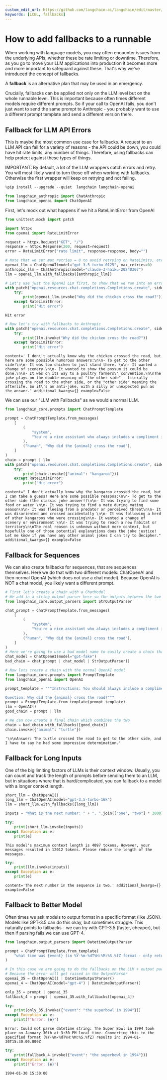 ```yaml
---
custom_edit_url: https://github.com/langchain-ai/langchain/edit/master/docs/docs/how_to/fallbacks.ipynb
keywords: [LCEL, fallbacks]
---
```

# How to add fallbacks to a runnable

When working with language models, you may often encounter issues from the underlying APIs, whether these be rate limiting or downtime. Therefore, as you go to move your LLM applications into production it becomes more and more important to safeguard against these. That's why we've introduced the concept of fallbacks. 

A **fallback** is an alternative plan that may be used in an emergency.

Crucially, fallbacks can be applied not only on the LLM level but on the whole runnable level. This is important because often times different models require different prompts. So if your call to OpenAI fails, you don't just want to send the same prompt to Anthropic - you probably want to use a different prompt template and send a different version there.

## Fallback for LLM API Errors

This is maybe the most common use case for fallbacks. A request to an LLM API can fail for a variety of reasons - the API could be down, you could have hit rate limits, any number of things. Therefore, using fallbacks can help protect against these types of things.

IMPORTANT: By default, a lot of the LLM wrappers catch errors and retry. You will most likely want to turn those off when working with fallbacks. Otherwise the first wrapper will keep on retrying and not failing.


```python
%pip install --upgrade --quiet  langchain langchain-openai
```


```python
from langchain_anthropic import ChatAnthropic
from langchain_openai import ChatOpenAI
```

First, let's mock out what happens if we hit a RateLimitError from OpenAI


```python
from unittest.mock import patch

import httpx
from openai import RateLimitError

request = httpx.Request("GET", "/")
response = httpx.Response(200, request=request)
error = RateLimitError("rate limit", response=response, body="")
```


```python
# Note that we set max_retries = 0 to avoid retrying on RateLimits, etc
openai_llm = ChatOpenAI(model="gpt-3.5-turbo-0125", max_retries=0)
anthropic_llm = ChatAnthropic(model="claude-3-haiku-20240307")
llm = openai_llm.with_fallbacks([anthropic_llm])
```


```python
# Let's use just the OpenAI LLm first, to show that we run into an error
with patch("openai.resources.chat.completions.Completions.create", side_effect=error):
    try:
        print(openai_llm.invoke("Why did the chicken cross the road?"))
    except RateLimitError:
        print("Hit error")
```
```output
Hit error
```

```python
# Now let's try with fallbacks to Anthropic
with patch("openai.resources.chat.completions.Completions.create", side_effect=error):
    try:
        print(llm.invoke("Why did the chicken cross the road?"))
    except RateLimitError:
        print("Hit error")
```
```output
content=' I don\'t actually know why the chicken crossed the road, but here are some possible humorous answers:\n\n- To get to the other side!\n\n- It was too chicken to just stand there. \n\n- It wanted a change of scenery.\n\n- It wanted to show the possum it could be done.\n\n- It was on its way to a poultry farmers\' convention.\n\nThe joke plays on the double meaning of "the other side" - literally crossing the road to the other side, or the "other side" meaning the afterlife. So it\'s an anti-joke, with a silly or unexpected pun as the answer.' additional_kwargs={} example=False
```
We can use our "LLM with Fallbacks" as we would a normal LLM.


```python
from langchain_core.prompts import ChatPromptTemplate

prompt = ChatPromptTemplate.from_messages(
    [
        (
            "system",
            "You're a nice assistant who always includes a compliment in your response",
        ),
        ("human", "Why did the {animal} cross the road"),
    ]
)
chain = prompt | llm
with patch("openai.resources.chat.completions.Completions.create", side_effect=error):
    try:
        print(chain.invoke({"animal": "kangaroo"}))
    except RateLimitError:
        print("Hit error")
```
```output
content=" I don't actually know why the kangaroo crossed the road, but I can take a guess! Here are some possible reasons:\n\n- To get to the other side (the classic joke answer!)\n\n- It was trying to find some food or water \n\n- It was trying to find a mate during mating season\n\n- It was fleeing from a predator or perceived threat\n\n- It was disoriented and crossed accidentally \n\n- It was following a herd of other kangaroos who were crossing\n\n- It wanted a change of scenery or environment \n\n- It was trying to reach a new habitat or territory\n\nThe real reason is unknown without more context, but hopefully one of those potential explanations does the joke justice! Let me know if you have any other animal jokes I can try to decipher." additional_kwargs={} example=False
```
## Fallback for Sequences

We can also create fallbacks for sequences, that are sequences themselves. Here we do that with two different models: ChatOpenAI and then normal OpenAI (which does not use a chat model). Because OpenAI is NOT a chat model, you likely want a different prompt.


```python
# First let's create a chain with a ChatModel
# We add in a string output parser here so the outputs between the two are the same type
from langchain_core.output_parsers import StrOutputParser

chat_prompt = ChatPromptTemplate.from_messages(
    [
        (
            "system",
            "You're a nice assistant who always includes a compliment in your response",
        ),
        ("human", "Why did the {animal} cross the road"),
    ]
)
# Here we're going to use a bad model name to easily create a chain that will error
chat_model = ChatOpenAI(model="gpt-fake")
bad_chain = chat_prompt | chat_model | StrOutputParser()
```


```python
# Now lets create a chain with the normal OpenAI model
from langchain_core.prompts import PromptTemplate
from langchain_openai import OpenAI

prompt_template = """Instructions: You should always include a compliment in your response.

Question: Why did the {animal} cross the road?"""
prompt = PromptTemplate.from_template(prompt_template)
llm = OpenAI()
good_chain = prompt | llm
```


```python
# We can now create a final chain which combines the two
chain = bad_chain.with_fallbacks([good_chain])
chain.invoke({"animal": "turtle"})
```



```output
'\n\nAnswer: The turtle crossed the road to get to the other side, and I have to say he had some impressive determination.'
```


## Fallback for Long Inputs

One of the big limiting factors of LLMs is their context window. Usually, you can count and track the length of prompts before sending them to an LLM, but in situations where that is hard/complicated, you can fallback to a model with a longer context length.


```python
short_llm = ChatOpenAI()
long_llm = ChatOpenAI(model="gpt-3.5-turbo-16k")
llm = short_llm.with_fallbacks([long_llm])
```


```python
inputs = "What is the next number: " + ", ".join(["one", "two"] * 3000)
```


```python
try:
    print(short_llm.invoke(inputs))
except Exception as e:
    print(e)
```
```output
This model's maximum context length is 4097 tokens. However, your messages resulted in 12012 tokens. Please reduce the length of the messages.
```

```python
try:
    print(llm.invoke(inputs))
except Exception as e:
    print(e)
```
```output
content='The next number in the sequence is two.' additional_kwargs={} example=False
```
## Fallback to Better Model

Often times we ask models to output format in a specific format (like JSON). Models like GPT-3.5 can do this okay, but sometimes struggle. This naturally points to fallbacks - we can try with GPT-3.5 (faster, cheaper), but then if parsing fails we can use GPT-4.


```python
from langchain.output_parsers import DatetimeOutputParser
```


```python
prompt = ChatPromptTemplate.from_template(
    "what time was {event} (in %Y-%m-%dT%H:%M:%S.%fZ format - only return this value)"
)
```


```python
# In this case we are going to do the fallbacks on the LLM + output parser level
# Because the error will get raised in the OutputParser
openai_35 = ChatOpenAI() | DatetimeOutputParser()
openai_4 = ChatOpenAI(model="gpt-4") | DatetimeOutputParser()
```


```python
only_35 = prompt | openai_35
fallback_4 = prompt | openai_35.with_fallbacks([openai_4])
```


```python
try:
    print(only_35.invoke({"event": "the superbowl in 1994"}))
except Exception as e:
    print(f"Error: {e}")
```
```output
Error: Could not parse datetime string: The Super Bowl in 1994 took place on January 30th at 3:30 PM local time. Converting this to the specified format (%Y-%m-%dT%H:%M:%S.%fZ) results in: 1994-01-30T15:30:00.000Z
```

```python
try:
    print(fallback_4.invoke({"event": "the superbowl in 1994"}))
except Exception as e:
    print(f"Error: {e}")
```
```output
1994-01-30 15:30:00
```